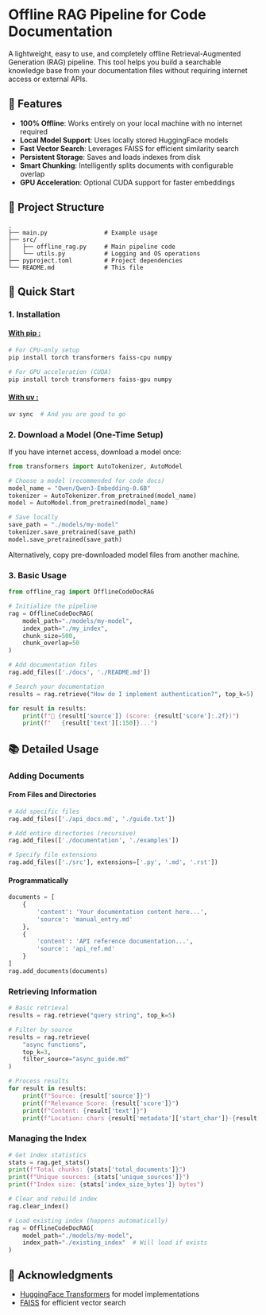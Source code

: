 # Offline RAG Pipeline for Code Documentation

A lightweight, easy to use, and completely offline Retrieval-Augmented Generation (RAG) pipeline. This tool helps you build a searchable knowledge base from your documentation files without requiring internet access or external APIs.

## 🌟 Features

- **100% Offline**: Works entirely on your local machine with no internet required
- **Local Model Support**: Uses locally stored HuggingFace models
- **Fast Vector Search**: Leverages FAISS for efficient similarity search
- **Persistent Storage**: Saves and loads indexes from disk
- **Smart Chunking**: Intelligently splits documents with configurable overlap
- **GPU Acceleration**: Optional CUDA support for faster embeddings

## 📂 Project Structure

```
.
├── main.py                # Example usage
├── src/
│   ├── offline_rag.py     # Main pipeline code
│   └── utils.py           # Logging and OS operations
├── pyproject.toml         # Project dependencies
└── README.md              # This file
```

## 🚀 Quick Start

### 1. Installation

#### <u>With pip :</u>

```bash
# For CPU-only setup
pip install torch transformers faiss-cpu numpy

# For GPU acceleration (CUDA)
pip install torch transformers faiss-gpu numpy
```

#### <u>With uv :</u>

```bash
uv sync  # And you are good to go
```

### 2. Download a Model (One-Time Setup)

If you have internet access, download a model once:

```python
from transformers import AutoTokenizer, AutoModel

# Choose a model (recommended for code docs)
model_name = "Qwen/Qwen3-Embedding-0.6B"
tokenizer = AutoTokenizer.from_pretrained(model_name)
model = AutoModel.from_pretrained(model_name)

# Save locally
save_path = "./models/my-model"
tokenizer.save_pretrained(save_path)
model.save_pretrained(save_path)
```

Alternatively, copy pre-downloaded model files from another machine.

### 3. Basic Usage

```python
from offline_rag import OfflineCodeDocRAG

# Initialize the pipeline
rag = OfflineCodeDocRAG(
    model_path="./models/my-model",
    index_path="./my_index",
    chunk_size=500,
    chunk_overlap=50
)

# Add documentation files
rag.add_files(['./docs', './README.md'])

# Search your documentation
results = rag.retrieve("How do I implement authentication?", top_k=5)

for result in results:
    print(f"📄 {result['source']} (score: {result['score']:.2f})")
    print(f"   {result['text'][:150]}...")
```

## 📚 Detailed Usage

### Adding Documents

#### From Files and Directories
```python
# Add specific files
rag.add_files(['./api_docs.md', './guide.txt'])

# Add entire directories (recursive)
rag.add_files(['./documentation', './examples'])

# Specify file extensions
rag.add_files(['./src'], extensions=['.py', '.md', '.rst'])
```

#### Programmatically
```python
documents = [
    {
        'content': 'Your documentation content here...',
        'source': 'manual_entry.md'
    },
    {
        'content': 'API reference documentation...',
        'source': 'api_ref.md'
    }
]
rag.add_documents(documents)
```

### Retrieving Information

```python
# Basic retrieval
results = rag.retrieve("query string", top_k=5)

# Filter by source
results = rag.retrieve(
    "async functions", 
    top_k=3,
    filter_source="async_guide.md"
)

# Process results
for result in results:
    print(f"Source: {result['source']}")
    print(f"Relevance Score: {result['score']}")
    print(f"Content: {result['text']}")
    print(f"Location: chars {result['metadata']['start_char']}-{result['metadata']['end_char']}")
```

### Managing the Index

```python
# Get index statistics
stats = rag.get_stats()
print(f"Total chunks: {stats['total_documents']}")
print(f"Unique sources: {stats['unique_sources']}")
print(f"Index size: {stats['index_size_bytes']} bytes")

# Clear and rebuild index
rag.clear_index()

# Load existing index (happens automatically)
rag = OfflineCodeDocRAG(
    model_path="./models/my-model",
    index_path="./existing_index"  # Will load if exists
)
```

## 🙏 Acknowledgments

- [HuggingFace Transformers](https://github.com/huggingface/transformers) for model implementations
- [FAISS](https://github.com/facebookresearch/faiss) for efficient vector search
